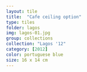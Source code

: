 ```yaml
---
layout: tile
title:  "Cafe ceiling option"
type: tiles
folder: lagos
img: lagos-01.jpg
group: collections
collection: "Lagos '12"
category: [2012]
color: portuguese blue 
size: 16 x 14 cm
---
```



